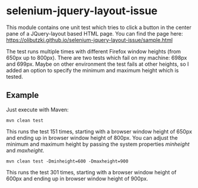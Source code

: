 # selenium-jquery-layout-issue

This module contains one unit test which tries to click a button in the center pane of a JQuery-layout based HTML page. You can find the page here: https://olibutzki.github.io/selenium-jquery-layout-issue/sample.html

The test runs multiple times with different Firefox window heights (from 650px up to 800px). There are two tests which fail on my machine: 698px and 699px. Maybe on other environment the test fails at other heights, so I added an option to specify the minimum and maximum height which is tested.


## Example
Just execute with Maven:
```
mvn clean test
```

This runs the test 151 times, starting with a browser window height of 650px and ending up in browser window height of 800px. You can adjust the minimum and maximum height by passing the system properties *minheight* and *maxheight*.
```
mvn clean test -Dminheight=600 -Dmaxheight=900
```
This runs the test 301 times, starting with a browser window height of 600px and ending up in browser window height of 900px.

